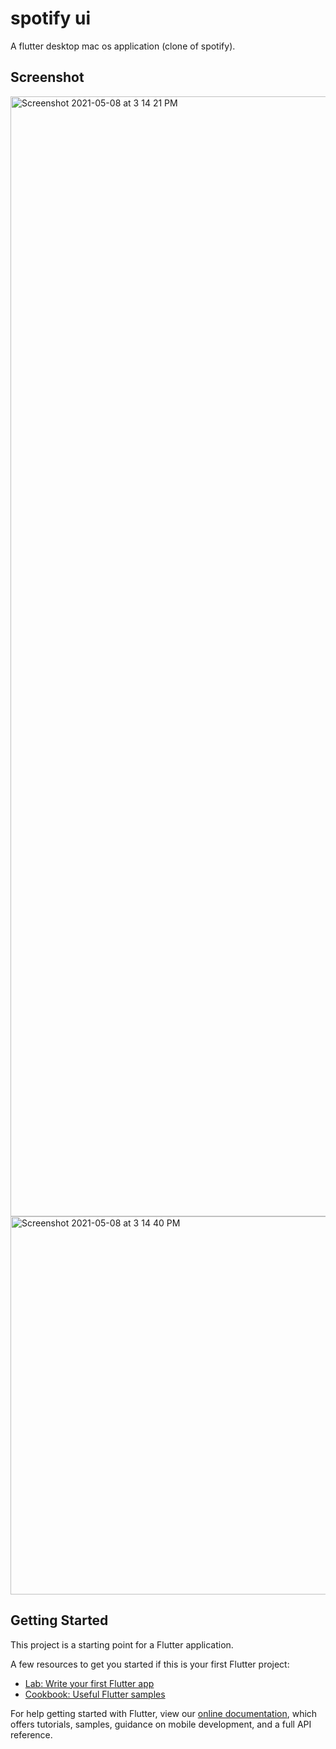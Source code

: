 
# spotify ui

A flutter desktop mac os application (clone of spotify).

## Screenshot
<img width="1792" alt="Screenshot 2021-05-08 at 3 14 21 PM" src="https://user-images.githubusercontent.com/58744471/117534813-9fafdc80-b010-11eb-8fc8-5f4ba319eeca.png">
<img width="605" alt="Screenshot 2021-05-08 at 3 14 40 PM" src="https://user-images.githubusercontent.com/58744471/117534819-a63e5400-b010-11eb-80fe-2f6141c97d06.png">



## Getting Started

This project is a starting point for a Flutter application.

A few resources to get you started if this is your first Flutter project:

- [Lab: Write your first Flutter app](https://flutter.dev/docs/get-started/codelab)
- [Cookbook: Useful Flutter samples](https://flutter.dev/docs/cookbook)

For help getting started with Flutter, view our
[online documentation](https://flutter.dev/docs), which offers tutorials,
samples, guidance on mobile development, and a full API reference.
